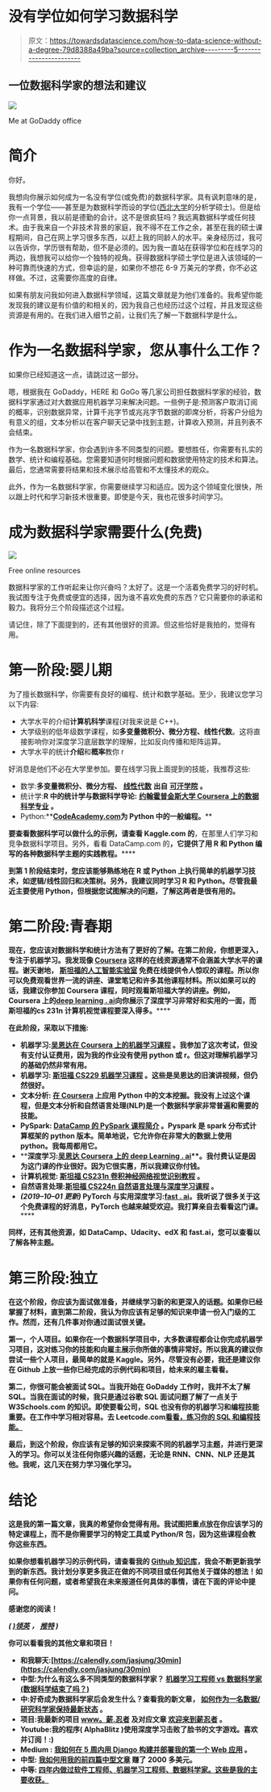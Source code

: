# 没有学位如何学习数据科学

> 原文：<https://towardsdatascience.com/how-to-data-science-without-a-degree-79d8388a49ba?source=collection_archive---------5----------------------->

## 一位数据科学家的想法和建议

![](img/048f50a90a69c836a08dad83ced550e4.png)

Me at GoDaddy office

# **简介**

你好。

我想向你展示如何成为一名没有学位(或免费)的数据科学家。具有讽刺意味的是，我有一个学位——甚至是为数据科学而设的学位([西北大学](https://www.mccormick.northwestern.edu/analytics/)的分析学硕士)。但是给你一点背景，我以前是德勤的会计。这不是很疯狂吗？我远离数据科学或任何技术。由于我来自一个非技术背景的家庭，我不得不在工作之余，甚至在我的硕士课程期间，自己在网上学习很多东西，以赶上我的同龄人的水平。亲身经历过，我可以告诉你，学历很有帮助，但不是必须的。因为我一直站在获得学位和在线学习的两边，我想我可以给你一个独特的视角。获得数据科学硕士学位是进入该领域的一种可靠而快速的方式，但幸运的是，如果你不想花 6-9 万美元的学费，你不必这样做。不过，这需要你高度的自律。

如果有朋友问我如何进入数据科学领域，这篇文章就是为他们准备的。我希望你能发现我的建议是有价值的和相关的，因为我自己也经历过这个过程，并且发现这些资源是有用的。在我们进入细节之前，让我们先了解一下数据科学是什么。

# **作为一名数据科学家，您从事什么工作？**

如果你已经知道这一点，请跳过这一部分。

嗯，根据我在 GoDaddy，HERE 和 GoGo 等几家公司担任数据科学家的经验，数据科学家通过对大数据应用机器学习来解决问题。一些例子是:预测客户取消订阅的概率，识别数据异常，计算千兆字节或兆兆字节数据的即席分析，将客户分组为有意义的组，文本分析以在客户聊天记录中找到主题，计算收入预测，并且列表不会结束。

作为一名数据科学家，你会遇到许多不同类型的问题。要想胜任，你需要有扎实的数学、统计和编程基础。您需要知道何时根据问题和数据使用特定的技术和算法。最后，您通常需要将结果和技术展示给高管和不太懂技术的观众。

此外，作为一名数据科学家，你需要继续学习和适应。因为这个领域变化很快，所以跟上时代和学习新技术很重要。即使是今天，我也花很多时间学习。

# 成为数据科学家需要什么(免费)

![](img/f94699c5201fc153f534670dc658f4df.png)

Free online resources

数据科学家的工作听起来让你兴奋吗？太好了。这是一个活着免费学习的好时机。我试图专注于免费或便宜的选择，因为谁不喜欢免费的东西？它只需要你的承诺和毅力。我将分三个阶段描述这个过程。

请记住，除了下面提到的，还有其他很好的资源。但这些恰好是我拍的，觉得有用。

# 第一阶段:婴儿期

为了擅长数据科学，你需要有良好的编程、统计和数学基础。至少，我建议您学习以下内容:

*   大学水平的介绍**计算机科学**课程(对我来说是 C++)。
*   大学级别的低年级数学课程，如**多变量微积分、微分方程、线性代数**。这将直接影响你对深度学习底层数学的理解，比如反向传播和矩阵运算。
*   大学水平的统计**介绍**和**概率**教你 r

好消息是他们不必在大学里参加。要在线学习我上面提到的技能，我推荐这些:

*   数学:**多变量微积分、微分方程、** [**线性代数**](https://www.khanacademy.org/math/linear-algebra) **出自** [**可汗学院**](https://www.khanacademy.org) **。**
*   统计学:**R 中的统计学与数据科学导论:** [**约翰霍普金斯大学 Coursera 上的数据科学专业**](https://www.coursera.org/specializations/jhu-data-science) **。**
*   Python:**[**CodeAcademy.com**](http://CodeAcademy.com)**为 Python 中的一般编程。****

**要查看数据科学可以做什么的示例，请查看 Kaggle.com 的[](http://Kaggle.com)**，在那里人们学习和竞争数据科学项目。另外，看看 DataCamp.com 的[](http://DataCamp.com)**，它提供了用 R 和 Python 编写的各种数据科学主题的实践教程。******

******到第 1 阶段结束时，您应该能够熟练地在 R 或 Python 上执行简单的机器学习技术，如逻辑/线性回归和决策树。另外，我建议同时学习 R 和 Python。尽管我最近主要使用 Python，但根据您试图解决的问题，了解这两者是很有用的。******

# ******第二阶段:青春期******

******现在，您应该对数据科学和统计方法有了更好的了解。在第二阶段，你想更深入，专注于机器学习。我发现像 [**Coursera**](http://Coursera.com) 这样的在线资源通常不会涵盖大学水平的课程。谢天谢地， [**斯坦福的人工智能实验室**](http://ai.stanford.edu/courses/) 免费在线提供令人惊叹的课程。所以你可以免费观看世界一流的讲座、课堂笔记和许多其他课程材料。所以如果可以的话，我建议你参加 Coursera 课程，同时观看斯坦福大学的讲座。例如，Coursera 上的[**deep learning . ai**](https://www.deeplearning.ai)向你展示了深度学习非常好和实用的一面，而斯坦福的**cs 231n 计算机视觉**课程要深入得多。******

****在此阶段，采取以下措施:****

*   ****机器学习:[**吴恩达在 Coursera 上的机器学习课程**](https://www.coursera.org/learn/machine-learning) 。我参加了这次考试，但没有支付认证费用，因为我的作业没有使用 python 或 r。但这对理解机器学习的基础仍然非常有用。****
*   ****机器学习: [**斯坦福 CS229 机器学习课程**](https://www.youtube.com/view_play_list?p=A89DCFA6ADACE599) **。这些是吴恩达的旧演讲视频，但仍然很好。******
*   ****文本分析: [**在 Coursera**](https://www.coursera.org/learn/python-text-mining) 上应用 Python 中的文本挖掘。我没有上过这个课程，但是文本分析和自然语言处理(NLP)是一个数据科学家非常普遍和需要的技能。****
*   ****PySpark: [**DataCamp 的 PySpark 课程简介**](https://www.datacamp.com/courses/introduction-to-pyspark) 。Pyspark 是 spark 分布式计算框架的 python 版本。简单地说，它允许你在非常大的数据上使用 python。我每周都用它。****
*   ****深度学习:[**吴恩达 Coursera 上的 deep Learning . ai**](https://www.deeplearning.ai)**。**我付费认证是因为这门课的作业很好。因为它很实惠，所以我建议你付钱。****
*   ****计算机视觉: [**斯坦福 CS231n 卷积神经网络视觉识别教程**](http://vision.stanford.edu/teaching/cs231n/) **。******
*   ****自然语言处理:[**斯坦福 CS224n 自然语言处理与深度学习课程**](https://web.stanford.edu/class/cs224n/) **。******
*   *****(2019–10–01 更新)* PyTorch 与实用深度学习:**[**fast . ai**](https://fast.ai)。我听说了很多关于这个免费课程的好消息，PyTorch 也越来越受欢迎。我打算亲自去看看这门课。******

****同样，还有其他资源，如 DataCamp、Udacity、edX 和 fast.ai，您可以查看以了解各种主题。****

# ****第三阶段:独立****

****在这个阶段，你应该为面试做准备，并继续学习新的和更深入的话题。如果你已经掌握了材料，直到第二阶段，我认为你应该有足够的知识来申请一份入门级的工作。然而，还有几件事对你通过面试很关键。****

****第一，个人项目。如果你在一个数据科学项目中，大多数课程都会让你完成机器学习项目，这对练习你的技能和向雇主展示你所做的事情非常好。所以我真的建议你尝试一些个人项目，最简单的就是 Kaggle。另外，尽管没有必要，我还是建议你在 Github 上放一些你已经完成的示例代码和项目，给未来的雇主看看。****

****第二，你很可能会被面试 SQL。当我开始在 GoDaddy 工作时，我并不太了解 SQL。当我在面试的时候，我只是通过谷歌 SQL 面试问题了解了一点关于 W3Schools.com 的知识。即使要看公司，SQL 也没有你的机器学习和编程技能重要。在工作中学习相对容易。去 Leetcode.com[看看，练习你的 SQL 和编程技能。](http://Leetcode.com)****

****最后，到这个阶段，你应该有足够的知识来探索不同的机器学习主题，并进行更深入的学习。你可以关注任何你感兴趣的话题，无论是 RNN、CNN、NLP 还是其他。我呢，这几天在努力学习强化学习。****

# ****结论****

****这是我的第一篇文章，我真的希望你会觉得有用。我试图把重点放在你应该学习的特定课程上，而不是你需要学习的特定工具或 Python/R 包，因为这些课程会教你这些东西。****

****如果你想看机器学习的示例代码，请查看我的 [Github 知识库](https://github.com/jasjung/Machine_Learning)，我会不断更新我学到的新东西。我计划分享更多我正在做的不同项目或任何其他关于媒体的想法！如果你有任何问题，或者希望我在未来报道任何具体的事情，请在下面的评论中提问。****

****感谢您的阅读！****

*****(* [*)领英*](https://www.linkedin.com/in/jasjung/) *，* [*推特*](https://twitter.com/jasjung_) *)*****

****你可以看看我的其他文章和项目！****

*   ****和我聊天:[https://calendly.com/jasjung/30min](https://calendly.com/jasjung/30min)****
*   ****中型:为什么有这么多不同类型的数据科学家？ [**机器学习工程师 vs 数据科学家(数据科学结束了吗？**)](/mlevsds-3c89425baabb)****
*   ****中:好奇成为数据科学家后会发生什么？查看我的新文章， [**如何作为一名数据/研究科学家保持最新状态**](/how-to-stay-up-to-date-as-a-data-research-scientist-3846ef6b1739) 。****
*   ****项目:我最新的项目 [**www。薪.忍者**](https://salary.ninja) 及对应文章 [**欢迎来到薪忍者**](https://medium.com/salary-ninja/welcome-to-salary-ninja-e87f275863d6) 。****
*   ****Youtube:我的程序( **AlphaBlitz** )使用深度学习击败了脸书的文字游戏。喜欢并订阅！:)****
*   ****Medium **:** [**我如何在 5 周内用 Django 构建并部署我的第一个 Web 应用**](https://medium.com/better-programming/how-i-built-and-deployed-my-first-web-application-with-django-in-5-weeks-e9728480a8dd) 。****
*   ****中型: [**我如何用我的前四篇中型文章**](https://medium.com/@jasjung/how-i-made-over-2000-with-my-first-four-medium-articles-193b2ba184c3?source=user_profile---------0-------------------------------) 赚了 2000 多美元。****
*   ****中等: [**四年内做过软件工程师、机器学习工程师、数据科学家。这些是我的主要收获。**](/i-worked-as-a-software-engineer-machine-learning-engineer-and-data-scientist-within-four-years-a4afa19545ca?source=user_profile---------0-------------------------------)****